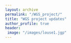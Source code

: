 ```yaml
---
layout: archive
permalink: "/WGS_project/"
title: "WGS project updates"
author_profile: true
header:
 image: "/images/louse1.jgp"
---
```

